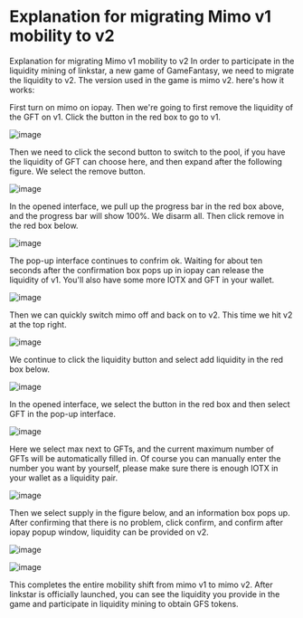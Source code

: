 # Explanation for migrating Mimo v1 mobility to v2

Explanation for migrating Mimo v1 mobility to v2
In order to participate in the liquidity mining of linkstar, a new game of GameFantasy, we need to migrate the liquidity to v2. The version used in the game is mimo v2. here's how it works:

First turn on mimo on iopay. Then we're going to first remove the liquidity of the GFT on v1. Click the button in the red box to go to v1.

![image](https://github.com/GameFantasyDev/StarLinkBetaTest/blob/main/IMG/migrate1.png)

Then we need to click the second button to switch to the pool, if you have the liquidity of GFT can choose here, and then expand after the following figure. We select the remove button.

![image](https://github.com/GameFantasyDev/StarLinkBetaTest/blob/main/IMG/migrate2.png)

In the opened interface, we pull up the progress bar in the red box above, and the progress bar will show 100%. We disarm all. Then click remove in the red box below.

![image](https://github.com/GameFantasyDev/StarLinkBetaTest/blob/main/IMG/migrate3.png)

The pop-up interface continues to confrim ok. Waiting for about ten seconds after the confirmation box pops up in iopay can release the liquidity of v1. You'll also have some more IOTX and GFT in your wallet.

![image](https://github.com/GameFantasyDev/StarLinkBetaTest/blob/main/IMG/migrate4.png)

Then we can quickly switch mimo off and back on to v2. This time we hit v2 at the top right.

![image](https://github.com/GameFantasyDev/StarLinkBetaTest/blob/main/IMG/migrate5.png)

We continue to click the liquidity button and select add liquidity in the red box below.

![image](https://github.com/GameFantasyDev/StarLinkBetaTest/blob/main/IMG/migrate6.png)

In the opened interface, we select the button in the red box and then select GFT in the pop-up interface.

![image](https://github.com/GameFantasyDev/StarLinkBetaTest/blob/main/IMG/migrate7.png)

Here we select max next to GFTs, and the current maximum number of GFTs will be automatically filled in. Of course you can manually enter the number you want by yourself, please make sure there is enough IOTX in your wallet as a liquidity pair.

![image](https://github.com/GameFantasyDev/StarLinkBetaTest/blob/main/IMG/migrate8.png)

Then we select supply in the figure below, and an information box pops up. After confirming that there is no problem, click confirm, and confirm after iopay popup window, liquidity can be provided on v2.

![image](https://github.com/GameFantasyDev/StarLinkBetaTest/blob/main/IMG/migrate9.png)

![image](https://github.com/GameFantasyDev/StarLinkBetaTest/blob/main/IMG/migrate10.png)

This completes the entire mobility shift from mimo v1 to mimo v2. After linkstar is officially launched, you can see the liquidity you provide in the game and participate in liquidity mining to obtain GFS tokens.
